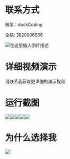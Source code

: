 # 联系方式

微信：duckCoding

企鹅: 3820006966

![在这里插入图片描述](http://upload.cxycsx.vip/91ab4bcb4f2c4c6db86365bb6d6e9c62.jpeg)

# 详细视频演示

请联系我获取更详细的演示视频

# 运行截图

![](http://www.bysj52.com/uploadfile/ueditor/image/202306/%E6%AF%95%E8%AE%BEssm826%E5%9F%BA%E4%BA%8Essm%E7%9A%84%E7%94%B5%E5%BD%B1%E8%AF%84%E8%AE%BA%E7%B3%BB%E7%BB%9F+vue%E6%AF%95%E4%B8%9A%E8%AE%BE%E8%AE%A1/1.png)![](http://www.bysj52.com/uploadfile/ueditor/image/202306/%E6%AF%95%E8%AE%BEssm826%E5%9F%BA%E4%BA%8Essm%E7%9A%84%E7%94%B5%E5%BD%B1%E8%AF%84%E8%AE%BA%E7%B3%BB%E7%BB%9F+vue%E6%AF%95%E4%B8%9A%E8%AE%BE%E8%AE%A1/2.png)![](http://www.bysj52.com/uploadfile/ueditor/image/202306/%E6%AF%95%E8%AE%BEssm826%E5%9F%BA%E4%BA%8Essm%E7%9A%84%E7%94%B5%E5%BD%B1%E8%AF%84%E8%AE%BA%E7%B3%BB%E7%BB%9F+vue%E6%AF%95%E4%B8%9A%E8%AE%BE%E8%AE%A1/3.png)![](http://www.bysj52.com/uploadfile/ueditor/image/202306/%E6%AF%95%E8%AE%BEssm826%E5%9F%BA%E4%BA%8Essm%E7%9A%84%E7%94%B5%E5%BD%B1%E8%AF%84%E8%AE%BA%E7%B3%BB%E7%BB%9F+vue%E6%AF%95%E4%B8%9A%E8%AE%BE%E8%AE%A1/4.png)![](http://www.bysj52.com/uploadfile/ueditor/image/202306/%E6%AF%95%E8%AE%BEssm826%E5%9F%BA%E4%BA%8Essm%E7%9A%84%E7%94%B5%E5%BD%B1%E8%AF%84%E8%AE%BA%E7%B3%BB%E7%BB%9F+vue%E6%AF%95%E4%B8%9A%E8%AE%BE%E8%AE%A1/5.png)

# 为什么选择我

![](http://upload.cxycsx.vip/%E7%A8%8B%E5%BA%8F%E8%AE%BE%E8%AE%A1.png)


